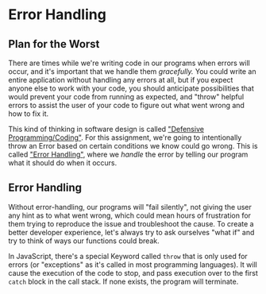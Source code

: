 # Error Handling

## Plan for the Worst

There are times while we're writing code in our programs when errors will occur, and it's important that we handle them _gracefully._ You could write an entire application without handling any errors at all, but if you expect anyone else to work with your code, you should anticipate possibilities that would prevent your code from running as expected, and "throw" helpful errors to assist the user of your code to figure out what went wrong and how to fix it.

This kind of thinking in software design is called ["Defensive Programming/Coding"](https://en.wikipedia.org/wiki/Defensive_programming). For this assignment, we're going to intentionally throw an Error based on certain conditions we know could go wrong. This is called ["Error Handling"](https://developer.mozilla.org/en-US/docs/Web/JavaScript/Guide/Control_flow_and_error_handling#Exception_handling_statements), where we _handle_ the error by telling our program what it should do when it occurs.

## Error Handling

Without error-handling, our programs will "fail silently", not giving the user any hint as to what went wrong, which could mean hours of frustration for them trying to reproduce the issue and troubleshoot the cause. To create a better developer experience, let's always try to ask ourselves "what if" and try to think of ways our functions could break.

In JavaScript, there's a special Keyword called `throw` that is only used for errors (or "exceptions" as it's called in most programming languages). It will cause the execution of the code to stop, and pass execution over to the first `catch` block in the call stack. If none exists, the program will terminate.
